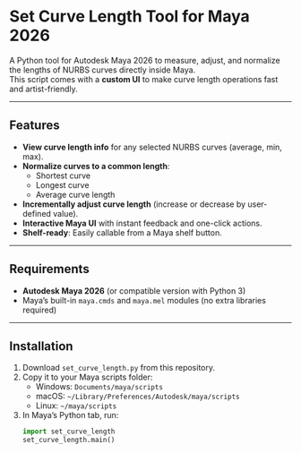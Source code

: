 # Set Curve Length Tool for Maya 2026

A Python tool for Autodesk Maya 2026 to measure, adjust, and normalize the lengths of NURBS curves directly inside Maya.  
This script comes with a **custom UI** to make curve length operations fast and artist-friendly.

---

## Features

- **View curve length info** for any selected NURBS curves (average, min, max).  
- **Normalize curves to a common length**:  
  - Shortest curve  
  - Longest curve  
  - Average curve length  
- **Incrementally adjust curve length** (increase or decrease by user-defined value).  
- **Interactive Maya UI** with instant feedback and one-click actions.  
- **Shelf-ready**: Easily callable from a Maya shelf button.

---

## Requirements

- **Autodesk Maya 2026** (or compatible version with Python 3)  
- Maya’s built-in `maya.cmds` and `maya.mel` modules (no extra libraries required)  

---

## Installation

1. Download `set_curve_length.py` from this repository.  
2. Copy it to your Maya scripts folder:  
   - Windows: `Documents/maya/scripts`  
   - macOS: `~/Library/Preferences/Autodesk/maya/scripts`  
   - Linux: `~/maya/scripts`  
3. In Maya’s Python tab, run:  
   ```python
   import set_curve_length
   set_curve_length.main()

